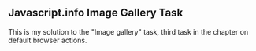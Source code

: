 ## Javascript.info Image Gallery Task

This is my solution to the "Image gallery" task, third task in the chapter on default browser actions.